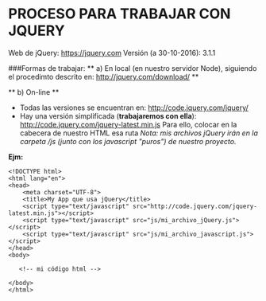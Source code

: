 # PROCESO PARA TRABAJAR CON JQUERY
Web de jQuery: https://jquery.com
Versión (a 30-10-2016): 3.1.1

###Formas de trabajar:
** a) En local (en nuestro servidor Node), siguiendo el procedimto descrito en: http://jquery.com/download/ **
   
** b) On-line **
   - Todas las versiones se encuentran en: http://code.jquery.com/jquery/
   - Hay una versión simplificada (**trabajaremos con ella**): http://code.jquery.com/jquery-latest.min.js
   Para ello, colocar en la cabecera de nuestro HTML esa ruta
   *Nota: mis archivos jQuery irán en la carpeta /js (junto con los javascript "puros") de nuestro proyecto.*
   
**Ejm:**
```[HTML]
<!DOCTYPE html>
<html lang="en">
<head>
    <meta charset="UTF-8">
    <title>My App que usa jQuery</title>
    <script type="text/javascript" src="http://code.jquery.com/jquery-latest.min.js"></script>
    <script type="text/javascript" src="js/mi_archivo_jQuery.js"></script>
    <script type="text/javascript" src="js/mi_archivo_javascript.js"></script>
</head>
<body>
   
   <!-- mi código html -->
   
</body>
</html>
```